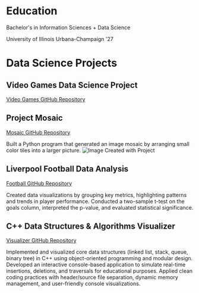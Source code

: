 # Education
Bachelor's in Information Sciences + Data Science

University of Illinois Urbana-Champaign '27
# Data Science Projects

## Video Games Data Science Project
[Video Games GitHub Repository](https://github.com/jcrizzo2/Jaclyn-Rizzo-Resume.github/blob/3e98442449f30977f77c657e80bef497adf0f100/project_01_template.ipynb)
## Project Mosaic
[Mosaic GitHub Repository](https://github.com/jcrizzo2/Jaclyn-Rizzo-Resume.github/blob/d6bf5c37b389c9440b3d171d012d8c0f8a32ff73/mosaic.ipynb)

Built a Python program that generated an image mosaic by arranging small color tiles into a larger picture.
![Image Created with Project](https://github.com/jcrizzo2/Jaclyn-Rizzo-Resume.github/blob/bb8811fa2dc22204a88197346bab2c695e0e5156/mosaic-web.jpg)
## Liverpool Football Data Analysis
[Football GitHub Repository](https://github.com/jcrizzo2/Jaclyn-Rizzo-Resume.github/blob/b968885b27f9488e04c6e477916b6eca47633ba6/project2.ipynb)

Created data visualizations by grouping key metrics, highlighting patterns and trends in player performance.
Conducted a two-sample t-test on the goals column, interpreted the p-value, and evaluated statistical significance.

## C++ Data Structures & Algorithms Visualizer
[Visualizer GitHub Repository](https://github.com/jcrizzo2/Jaclyn-Rizzo-Resume.github/blob/a20e681bb30fd870245bb34a71b2a082edc330e5/Project.cpp)

Implemented and visualized core data structures (linked list, stack, queue, binary tree) in C++ using object-oriented programming and modular design.
Developed an interactive console-based application to simulate real-time insertions, deletions, and traversals for educational purposes.
Applied clean coding practices with header/source file separation, dynamic memory management, and user-friendly console visualizations.
